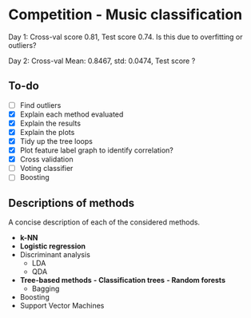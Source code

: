 # Competition - Music classification

Day 1: Cross-val score 0.81, Test score 0.74.
Is this due to overfitting or outliers?

Day 2: Cross-val Mean: 0.8467, std: 0.0474, Test score ?

## To-do

- [ ] Find outliers
- [x] Explain each method evaluated
- [x] Explain the results
- [x] Explain the plots
- [x] Tidy up the tree loops
- [x] Plot feature label graph to identify correlation?
- [x] Cross validation
- [ ] Voting classifier
- [ ] Boosting

## Descriptions of methods

A concise description of each of the considered methods.

- __k-NN__
- __Logistic regression__
- Discriminant analysis
  - LDA
  - QDA
- __Tree-based methods__
  __- Classification trees__
  __- Random forests__
  - Bagging
- Boosting
- Support Vector Machines
